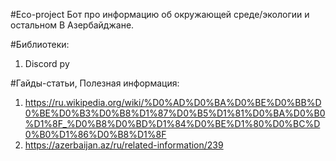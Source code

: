 #Eco-project
Бот про информацию об окружающей среде/экологии и остальном В Азербайджане.

#Библиотеки:
1) Discord py


#Гайды-статьи, Полезная информация:
1) https://ru.wikipedia.org/wiki/%D0%AD%D0%BA%D0%BE%D0%BB%D0%BE%D0%B3%D0%B8%D1%87%D0%B5%D1%81%D0%BA%D0%B0%D1%8F_%D0%B8%D0%BD%D1%84%D0%BE%D1%80%D0%BC%D0%B0%D1%86%D0%B8%D1%8F
2) https://azerbaijan.az/ru/related-information/239
